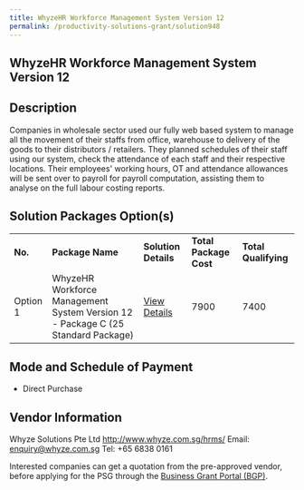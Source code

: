 ```yaml
---
title: WhyzeHR Workforce Management System Version 12
permalink: /productivity-solutions-grant/solution948
---
```


## WhyzeHR Workforce Management System Version 12

## Description

Companies in wholesale sector used our fully web based system to manage all the movement of their staffs from office, warehouse to delivery of the goods to their distributors / retailers. They planned schedules of their staff using our system, check the attendance of each staff and their respective locations. Their employees' working hours, OT and attendance allowances will be sent over to payroll for payroll computation, assisting them to analyse on the full labour costing reports.


## Solution Packages Option(s)

<table>
<tr>
<td><b>No.</b></td>
<td><b>Package Name</b></td>
<td><b>Solution Details</b></td>
<td><b>Total Package Cost</b></td>
<td><b>Total Qualifying</b></td>
</tr>
<tr>
<td>Option 1</td>
<td>WhyzeHR Workforce Management System Version 12 - Package C (25 Standard Package)</td>
<td><a href='https://www.gobusiness.gov.sg/images/psg/Whyze_Solutions_20200094_Annex_3_20200625143720_Part_3.pdf'>View Details</a></td>
<td>7900</td>
<td>7400</td>
</tr>
</table>

## Mode and Schedule of Payment

 - Direct Purchase

## Vendor Information

 Whyze Solutions Pte Ltd
http://www.whyze.com.sg/hrms/
Email: enquiry@whyze.com.sg
Tel: +65 6838 0161

Interested companies can get a quotation from the pre-approved vendor, before applying for the PSG through the <a href='https://www.businessgrants.gov.sg/'>Business Grant Portal (BGP)</a>.
